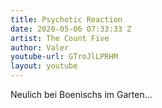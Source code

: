 ```yaml
---
title: Psychotic Reaction
date: 2020-05-06 07:33:33 Z
artist: The Count Five
author: Valer
youtube-url: GTroJlLPRHM
layout: youtube
---
```


Neulich bei Boenischs im Garten…

